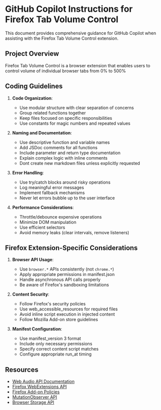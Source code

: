 # GitHub Copilot Instructions for Firefox Tab Volume Control

This document provides comprehensive guidance for GitHub Copilot when assisting with the Firefox Tab Volume Control extension.

## Project Overview

Firefox Tab Volume Control is a browser extension that enables users to control volume of individual browser tabs from 0% to 500%

## Coding Guidelines

1. **Code Organization**:
   - Use modular structure with clear separation of concerns
   - Group related functions together
   - Keep files focused on specific responsibilities
   - Use constants for magic numbers and repeated values

2. **Naming and Documentation**:
   - Use descriptive function and variable names
   - Add JSDoc comments for all functions
   - Include parameter and return type documentation
   - Explain complex logic with inline comments
   - Dont create new markdown files unless explicitly requested

3. **Error Handling**:
   - Use try/catch blocks around risky operations
   - Log meaningful error messages
   - Implement fallback mechanisms
   - Never let errors bubble up to the user interface

4. **Performance Considerations**:
   - Throttle/debounce expensive operations
   - Minimize DOM manipulation
   - Use efficient selectors
   - Avoid memory leaks (clear intervals, remove listeners)

## Firefox Extension-Specific Considerations

1. **Browser API Usage**:
   - Use `browser.*` APIs consistently (not `chrome.*`)
   - Apply appropriate permissions in manifest.json
   - Handle asynchronous API calls properly
   - Be aware of Firefox's sandboxing limitations

2. **Content Security**:
   - Follow Firefox's security policies
   - Use web_accessible_resources for required files
   - Avoid inline script execution in injected content
   - Follow Mozilla Add-on store guidelines

3. **Manifest Configuration**:
   - Use manifest_version 3 format
   - Include only necessary permissions
   - Specify correct content script matches
   - Configure appropriate run_at timing

## Resources

- [Web Audio API Documentation](https://developer.mozilla.org/en-US/docs/Web/API/Web_Audio_API)
- [Firefox WebExtensions API](https://developer.mozilla.org/en-US/docs/Mozilla/Add-ons/WebExtensions)
- [Firefox Add-on Policies](https://extensionworkshop.com/documentation/publish/add-on-policies/)
- [MutationObserver API](https://developer.mozilla.org/en-US/docs/Web/API/MutationObserver)
- [Browser Storage API](https://developer.mozilla.org/en-US/docs/Mozilla/Add-ons/WebExtensions/API/storage)